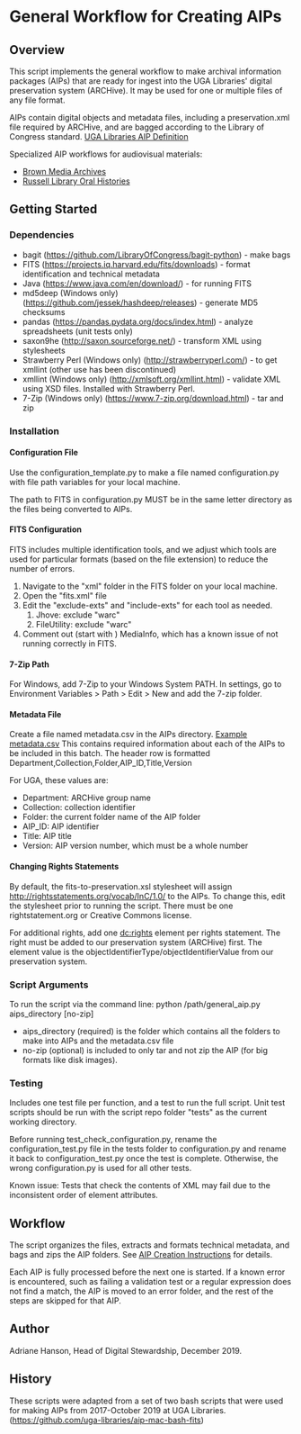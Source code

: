# General Workflow for Creating AIPs

## Overview

This script implements the general workflow to make archival information packages (AIPs) that are ready for ingest 
into the UGA Libraries' digital preservation system (ARCHive). 
It may be used for one or multiple files of any file format.

AIPs contain digital objects and metadata files, including a preservation.xml file required by ARCHive,
and are bagged according to the Library of Congress standard. 
[UGA Libraries AIP Definition](https://docs.google.com/document/d/1PuRtSC9E0Fyt5vf4yVCER20bIWp_odPhdhGokBhJ69s/edit)

Specialized AIP workflows for audiovisual materials:
- [Brown Media Archives](https://github.com/uga-libraries/av-aip)
- [Russell Library Oral Histories](https://github.com/uga-libraries/av-aip_russell)

## Getting Started

### Dependencies

* bagit (https://github.com/LibraryOfCongress/bagit-python) - make bags
* FITS (https://projects.iq.harvard.edu/fits/downloads) - format identification and technical metadata
* Java (https://www.java.com/en/download/) - for running FITS
* md5deep (Windows only) (https://github.com/jessek/hashdeep/releases) - generate MD5 checksums
* pandas (https://pandas.pydata.org/docs/index.html) - analyze spreadsheets (unit tests only)
* saxon9he (http://saxon.sourceforge.net/) - transform XML using stylesheets
* Strawberry Perl (Windows only) (http://strawberryperl.com/) - to get xmllint (other use has been discontinued)
* xmllint (Windows only) (http://xmlsoft.org/xmllint.html) - validate XML using XSD files. Installed with Strawberry Perl.
* 7-Zip (Windows only) (https://www.7-zip.org/download.html) - tar and zip

### Installation

#### Configuration File

Use the configuration_template.py to make a file named configuration.py with file path variables for your local machine.

The path to FITS in configuration.py MUST be in the same letter directory as the files being converted to AIPs.

#### FITS Configuration

FITS includes multiple identification tools, and we adjust which tools are used for particular formats 
(based on the file extension) to reduce the number of errors.
1. Navigate to the "xml" folder in the FITS folder on your local machine.
2. Open the "fits.xml" file
3. Edit the "exclude-exts" and "include-exts" for each tool as needed.
    1. Jhove: exclude "warc"
    2. FileUtility: exclude "warc"
4. Comment out (start with <!-- and end with -->) MediaInfo, which has a known issue of not running correctly in FITS.

#### 7-Zip Path

For Windows, add 7-Zip to your Windows System PATH. 
In settings, go to Environment Variables > Path > Edit > New and add the 7-zip folder. 

#### Metadata File

Create a file named metadata.csv in the AIPs directory. [Example metadata.csv](documentation/metadata.csv) 
This contains required information about each of the AIPs to be included in this batch.
The header row is formatted Department,Collection,Folder,AIP_ID,Title,Version

For UGA, these values are:
* Department: ARCHive group name
* Collection: collection identifier
* Folder: the current folder name of the AIP folder
* AIP_ID: AIP identifier
* Title: AIP title
* Version: AIP version number, which must be a whole number

#### Changing Rights Statements

By default, the fits-to-preservation.xsl stylesheet will assign http://rightsstatements.org/vocab/InC/1.0/ to the AIPs.
To change this, edit the stylesheet prior to running the script.
There must be one rightstatement.org or Creative Commons license.

For additional rights, add one <dc:rights> element per rights statement.
The right must be added to our preservation system (ARCHive) first.
The element value is the objectIdentifierType/objectIdentifierValue from our preservation system.

### Script Arguments

To run the script via the command line: python /path/general_aip.py aips_directory [no-zip]

* aips_directory (required) is the folder which contains all the folders to make into AIPs and the metadata.csv file
* no-zip (optional) is included to only tar and not zip the AIP (for big formats like disk images).

### Testing

Includes one test file per function, and a test to run the full script.
Unit test scripts should be run with the script repo folder "tests" as the current working directory.

Before running test_check_configuration.py, rename the configuration_test.py file in the tests folder to configuration.py
and rename it back to configuration_test.py once the test is complete.
Otherwise, the wrong configuration.py is used for all other tests.

Known issue: Tests that check the contents of XML may fail due to the inconsistent order of element attributes.

## Workflow

The script organizes the files, extracts and formats technical metadata, and bags and zips the AIP folders.
See [AIP Creation Instructions](documentation/aip_creation_instructions.md) for details.

Each AIP is fully processed before the next one is started.
If a known error is encountered, such as failing a validation test or a regular expression does not find a match, 
the AIP is moved to an error folder, and the rest of the steps are skipped for that AIP.

## Author

Adriane Hanson, Head of Digital Stewardship, December 2019.

## History

These scripts were adapted from a set of two bash scripts that were used for making AIPs from 2017-October 2019 at UGA Libraries. 
(https://github.com/uga-libraries/aip-mac-bash-fits)
